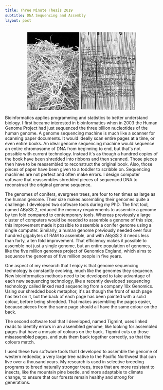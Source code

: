```yaml
---
title: Three Minute Thesis 2019
subtitle: DNA Sequencing and Assembly
layout: post
---
```


<p style="text-align:center">
<img src="/img/3mt-shredded.jpg" alt="Shredded paper" />
<img src="/img/3mt-assembled.jpg" alt="Reassembled page" />
</p>

Bioinformatics applies programming and statistics to better understand biology. I first became interested in bioinformatics when in 2003 the Human Genome Project had just sequenced the three billion nucleotides of the human genome. A genome sequencing machine is much like a scanner for scanning paper documents. It would ideally scan entire pages at a time, or even entire books. An ideal genome sequencing machine would sequence an entire chromosome of DNA from beginning to end, but that's not possible with current technology. Instead it's as though a hundred copies of the book have been shredded into ribbons and then scanned. Those pieces then have to be reassembled to reconstruct the original book. Also, those pieces of paper have been given to a toddler to scribble on. Sequencing machines are not perfect and often make errors. I design computer software that reassembles shredded pieces of sequenced DNA to reconstruct the original genome sequence.

The genomes of conifers, evergreen trees, are four to ten times as large as the human genome. Their size makes assembling their genomes quite a challenge.
I developed two software tools during my PhD. The first tool, named ABySS 2, reduced the memory requirements to assemble a genome by ten fold compared to contemporary tools. Whereas previously a large cluster of computers would be needed to assemble a genome of this size, this improvement made it possible to assemble a conifer genome using a single computer. Similarly, a human genome previously needed over four hundred gigabytes of RAM to assemble, and with ABySS 2 it needs less than forty, a ten fold improvement. That efficiency makes it possible to assemble not just a single genome, but an entire population of genomes, like the five million genomes project of Genomics England, which aims to sequence the genomes of five million people in five years.

One aspect of my research that I enjoy is that genome sequencing technology is constantly evolving, much like the genomes they sequence. New bioinformatics methods need to be developed to take advantage of each new sequencing technology, like a recently developed sequencing technology called linked read sequencing from a company 10x Genomics. Using our shredded book metaphor, it's as though the front of each page has text on it, but the back of each page has been painted with a solid colour, before being shredded. That makes assembling the pages easier, because pieces from the same page should all have the same colour on the back.

The second software tool that I developed, named Tigmint, uses linked reads to identify errors in an assembled genome, like looking for assembled pages that have a mosaic of colours on the back. Tigmint cuts up those misassembled pages, and puts them back together correctly, so that the colours match.

I used these two software tools that I developed to assemble the genome of western redcedar, a very large tree native to the Pacific Northwest that can live over a thousand years. My research is used in selective breeding programs to breed naturally stronger trees, trees that are more resistant to insects, like the mountain pine beetle, and more adaptable to climate change, to ensure that our forests remain healthy and strong for generations.

